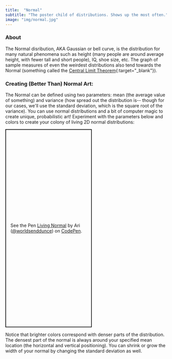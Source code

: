 ```yaml
---
title:  "Normal"
subtitle: "The poster child of distributions. Shows up the most often."
image: "img/normal.jpg"
---
```

### About
The Normal disribution, AKA Gaussian or bell curve, is the distribution for many natural phenomena such as height (many people are around average height, with fewer tall and short people), IQ, shoe size, etc. The graph of sample measures of even the weirdest distributions also tend towards the Normal (something called the [Central Limit Theorem](https://en.wikipedia.org/wiki/Central_limit_theorem){:target="_blank"}).

### Creating (Better Than) Normal Art:
The Normal can be defined using two parameters: mean (the average value of something) and variance (how spread out the distribution is-- though for our cases, we'll use the standard deviation, which is the square root of the variance). You can use normal distributions and a bit of computer magic to create unique, probabilistic art!
Experiment with the parameters below and colors to create your colony of living 2D normal distributions:
<p class="codepen" data-height="619" data-theme-id="dark" data-default-tab="result" data-slug-hash="dydvjdZ" data-user="worldsenddunce" style="height: 619px; width: 270px; box-sizing: border-box; display: flex; align-items: center; justify-content: center; border: 2px solid; margin: 1em 0; padding: 1em;">
  <span>See the Pen <a href="https://codepen.io/worldsenddunce/pen/dydvjdZ">
  Living Normal</a> by Ari (<a href="https://codepen.io/worldsenddunce">@worldsenddunce</a>)
  on <a href="https://codepen.io">CodePen</a>.</span>
</p>
<script async src="https://cpwebassets.codepen.io/assets/embed/ei.js"></script>
Notice that brighter colors correspond with denser parts of the distribution. The densest part of the normal is always around your specified mean location (the horizontal and vertical positioning). You can shrink or grow the width of your normal by changing the standard deviation as well.
